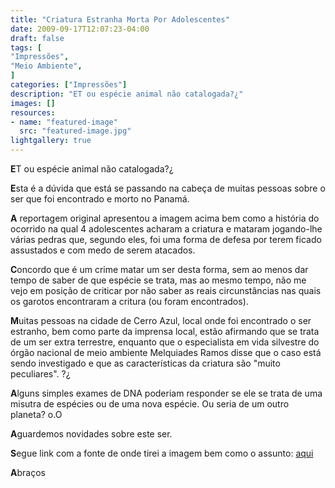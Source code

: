 ```yaml
---
title: "Criatura Estranha Morta Por Adolescentes"
date: 2009-09-17T12:07:23-04:00
draft: false
tags: [
"Impressões",
"Meio Ambiente",
]
categories: ["Impressões"]
description: "ET ou espécie animal não catalogada?¿"
images: []
resources:
- name: "featured-image"
  src: "featured-image.jpg"
lightgallery: true
---
```

**E**T ou espécie animal não catalogada?¿

<!--more-->

**E**sta é a dúvida que está se passando na cabeça de muitas pessoas sobre o ser que foi encontrado e morto no Panamá.

**A** reportagem original apresentou a imagem acima bem como a história do ocorrido na qual 4 adolescentes acharam a criatura e mataram jogando-lhe várias pedras que, segundo eles, foi uma forma de defesa por terem ficado assustados e com medo de serem atacados.

**C**oncordo que é um crime matar um ser desta forma, sem ao menos dar tempo de saber de que espécie se trata, mas ao mesmo tempo, não me vejo em posição de criticar por não saber as reais circunstâncias nas quais os garotos encontraram a critura (ou foram encontrados).

**M**uitas pessoas na cidade de Cerro Azul, local onde foi encontrado o ser estranho, bem como parte da imprensa local, estão afirmando que se trata de um ser extra terrestre, enquanto que o especialista em vida silvestre do órgão nacional de meio ambiente Melquiades Ramos disse que o caso está sendo investigado e que as características da criatura são "muito peculiares". ?¿

**A**lguns simples exames de DNA poderiam responder se ele se trata de uma misutra de espécies ou de uma nova espécie. Ou seria de um outro planeta? o.O

**A**guardemos novidades sobre este ser.

**S**egue link com a fonte de onde tirei a imagem bem como o assunto: [aqui](https://g1.globo.com/Noticias/PlanetaBizarro/0,,MUL1307808-6091,00.html)

**A**braços
